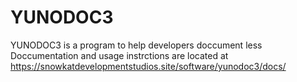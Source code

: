 # YUNODOC3
YUNODOC3 is a program to help developers doccument less
Doccumentation and usage instrctions are located at https://snowkatdevelopmentstudios.site/software/yunodoc3/docs/
